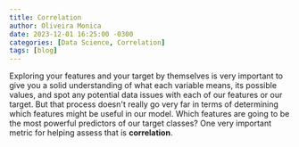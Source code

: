 ```yaml
---
title: Correlation
author: Oliveira Monica
date: 2023-12-01 16:25:00 -0300
categories: [Data Science, Correlation]
tags: [blog]
---
```

Exploring your features and your target by themselves is very important to give you a solid understanding of what each variable means, its possible values, and spot any potential data issues with each of our features or our target.
But that process doesn't really go very far in terms of determining which features might be useful in our model.
Which features are going to be the most powerful predictors of our target classes? One very important metric for helping assess that is **correlation**.
